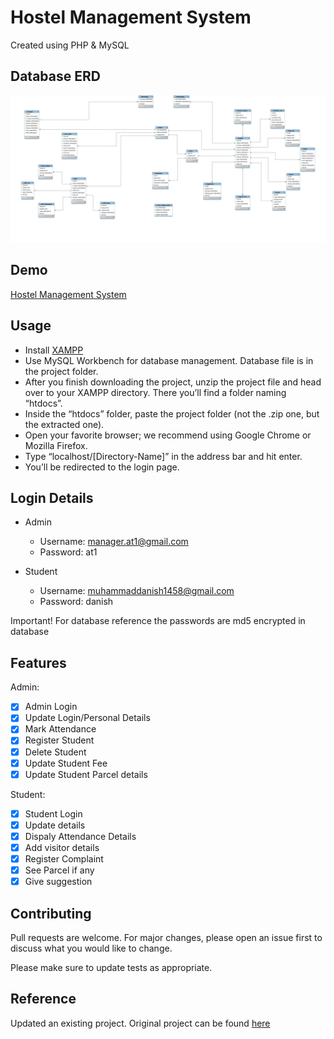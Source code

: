 # Hostel Management System

Created using PHP & MySQL

## Database ERD

![ERD](/Hostel.svg)

## Demo

[Hostel Management System](https://youtu.be/J2JDz6A3w5w)

## Usage

- Install [XAMPP](https://www.apachefriends.org/)
- Use MySQL Workbench for database management. Database file is in the project folder.
- After you finish downloading the project, unzip the project file and head over to your XAMPP directory. There you’ll find a folder naming “htdocs”.
- Inside the “htdocs” folder, paste the project folder (not the .zip one, but the extracted one).
- Open your favorite browser; we recommend using Google Chrome or Mozilla Firefox.
- Type “localhost/[Directory-Name]” in the address bar and hit enter.
- You’ll be redirected to the login page.

## Login Details

- Admin
  - Username: manager.at1@gmail.com
  - Password: at1

- Student
    - Username: muhammaddanish1458@gmail.com
    - Password: danish

Important! For database reference the passwords are md5 encrypted in database


## Features

Admin:
- [x] Admin Login
- [x] Update Login/Personal Details
- [x] Mark Attendance
- [x] Register Student
- [x] Delete Student
- [x] Update Student Fee
- [x] Update Student Parcel details

Student:
- [x] Student Login
- [x] Update details
- [x] Dispaly Attendance Details
- [x] Add visitor details
- [x] Register Complaint
- [x] See Parcel if any
- [x] Give suggestion

## Contributing

Pull requests are welcome. For major changes, please open an issue first to discuss what you would like to change.

Please make sure to update tests as appropriate.

## Reference

Updated an existing project. Original project can be found [here](https://codeastro.com/hostel-management-system-in-php-with-source-code/)
